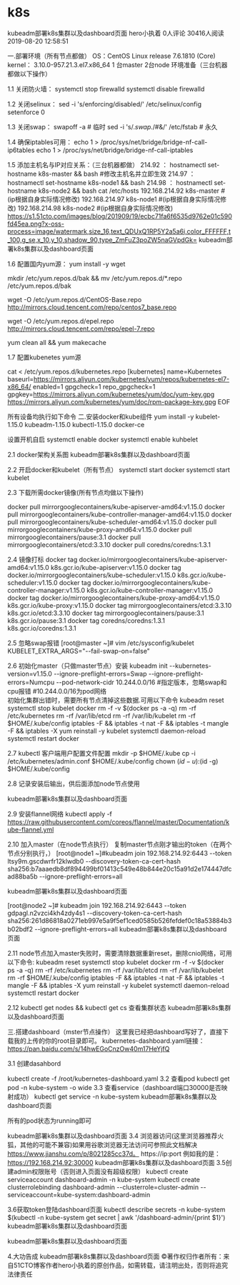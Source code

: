 # k8s
kubeadm部署k8s集群以及dashboard页面
hero小执着
0人评论
30416人阅读
2019-08-20 12:58:51

一.部署环境（所有节点都做）
OS：CentOS Linux release 7.6.1810 (Core)
kernel： 3.10.0-957.21.3.el7.x86_64
1 台master 2台node
环境准备（三台机器都做以下操作）

1.1 关闭防火墙：
systemctl stop firewalld
systemctl disable firewalld

1.2 关闭selinux：
sed -i 's/enforcing/disabled/' /etc/selinux/config 
setenforce 0

1.3 关闭swap：
swapoff -a  # 临时
sed -i 's/.*swap.*/#&/' /etc/fstab  # 永久

1.4 确保iptables可用：
echo 1 > /proc/sys/net/bridge/bridge-nf-call-ip6tables 
echo 1 > /proc/sys/net/bridge/bridge-nf-call-iptables

1.5 添加主机名与IP对应关系：（三台机器都做）
214.92 ： hostnamectl set-hostname k8s-master && bash  #修改主机名并立即生效
214.97 ： hostnamectl set-hostname k8s-node1 && bash
214.98 ： hostnamectl set-hostname k8s-node2 && bash
cat /etc/hosts
192.168.214.92 k8s-master   #(ip根据自身实际情况修改)
192.168.214.97 k8s-node1    #(ip根据自身实际情况修改)
192.168.214.98 k8s-node2    #(ip根据自身实际情况修改)
https://s1.51cto.com/images/blog/201909/19/ecbc71fa6f6535d9762e01c590fd45ea.png?x-oss-process=image/watermark,size_16,text_QDUxQ1RP5Y2a5a6i,color_FFFFFF,t_100,g_se,x_10,y_10,shadow_90,type_ZmFuZ3poZW5naGVpdGk=
kubeadm部署k8s集群以及dashboard页面

1.6 配置国内yum源：
 yum install -y wget

 mkdir /etc/yum.repos.d/bak && mv /etc/yum.repos.d/*.repo /etc/yum.repos.d/bak

 wget -O /etc/yum.repos.d/CentOS-Base.repo http://mirrors.cloud.tencent.com/repo/centos7_base.repo

 wget -O /etc/yum.repos.d/epel.repo http://mirrors.cloud.tencent.com/repo/epel-7.repo

 yum clean all && yum makecache

1.7 配置kubenetes yum源

cat <<EOF > /etc/yum.repos.d/kubernetes.repo
[kubernetes]
name=Kubernetes
baseurl=https://mirrors.aliyun.com/kubernetes/yum/repos/kubernetes-el7-x86_64/
enabled=1
gpgcheck=1
repo_gpgcheck=1
gpgkey=https://mirrors.aliyun.com/kubernetes/yum/doc/yum-key.gpg         https://mirrors.aliyun.com/kubernetes/yum/doc/rpm-package-key.gpg
EOF

所有设备均执行如下命令
二.安装docker和kube组件
yum install -y kubelet-1.15.0 kubeadm-1.15.0 kubectl-1.15.0 docker-ce

设置开机自启
systemctl enable docker 
systemctl enable kuhbelet

2.1 docker架构关系图
kubeadm部署k8s集群以及dashboard页面

2.2 开启docker和kubelet（所有节点）
systemctl start docker
 systemctl start kubelet

2.3 下载所需docker镜像(所有节点均做以下操作)

docker pull mirrorgooglecontainers/kube-apiserver-amd64:v1.15.0 
docker pull mirrorgooglecontainers/kube-controller-manager-amd64:v1.15.0 
docker pull mirrorgooglecontainers/kube-scheduler-amd64:v1.15.0 
docker pull mirrorgooglecontainers/kube-proxy-amd64:v1.15.0 
docker pull mirrorgooglecontainers/pause:3.1 
docker pull mirrorgooglecontainers/etcd:3.3.10 
docker pull coredns/coredns:1.3.1 

2.4 镜像打标
docker tag docker.io/mirrorgooglecontainers/kube-apiserver-amd64:v1.15.0 k8s.gcr.io/kube-apiserver:v1.15.0 
docker tag docker.io/mirrorgooglecontainers/kube-scheduler:v1.15.0 k8s.gcr.io/kube-scheduler:v1.15.0 
docker tag docker.io/mirrorgooglecontainers/kube-controller-manager:v1.15.0 k8s.gcr.io/kube-controller-manager:v1.15.0 
docker tag docker.io/mirrorgooglecontainers/kube-proxy-amd64:v1.15.0  k8s.gcr.io/kube-proxy:v1.15.0
docker tag mirrorgooglecontainers/etcd:3.3.10 k8s.gcr.io/etcd:3.3.10 
docker tag mirrorgooglecontainers/pause:3.1 k8s.gcr.io/pause:3.1 
docker tag coredns/coredns:1.3.1 k8s.gcr.io/coredns:1.3.1

2.5 忽略swap报错
[root@master ~]# vim /etc/sysconfig/kubelet
KUBELET_EXTRA_ARGS="--fail-swap-on=false"

2.6 初始化master（只做master节点）安装
 kubeadm init  --kubernetes-version=v1.15.0 --ignore-preflight-errors=Swap  --ignore-preflight-errors=Numcpu --pod-network-cidr 10.244.0.0/16
#指定版本，忽略swap和cpu报错
#10.244.0.0/16为pod网络  
初始化集群出错时，需要所有节点清掉这些数据.可用以下命令
kubeadm reset
systemctl stop kubelet
 docker rm -f -v $(docker ps  -a -q)
 rm -rf /etc/kubernetes
 rm -rf  /var/lib/etcd
rm -rf   /var/lib/kubelet
  rm -rf  $HOME/.kube/config
 iptables -F && iptables -t nat -F && iptables -t mangle -F && iptables -X
 yum reinstall -y kubelet
 systemctl daemon-reload
  systemctl restart docker

2.7 kubectl 客户端用户配置文件配置
mkdir -p $HOME/.kube
cp -i /etc/kubernetes/admin.conf $HOME/.kube/config
chown $(id -u):$(id -g) $HOME/.kube/config

2.8 记录安装后输出，供后面添加node节点使用

kubeadm部署k8s集群以及dashboard页面

2.9 安装flannel网络
kubectl apply -f https://raw.githubusercontent.com/coreos/flannel/master/Documentation/kube-flannel.yml

2.10 加入master（在node节点执行）
复制master节点刚才输出的token（在两个节点分别执行，）
[root@node1 ~]#kubeadm join 192.168.214.92:6443 --token ltsy9m.gscdwrfr12klwdb0     --discovery-token-ca-cert-hash sha256:b7aaaedb8df894499bf01413c549e48b844e20c15a91d2e174447dfcad88ba5b --ignore-preflight-errors=all

kubeadm部署k8s集群以及dashboard页面

[root@node2 ~]# kubeadm join 192.168.214.92:6443 --token gdpagl.n2vzci4kh4zdy4s1 --discovery-token-ca-cert-hash sha256:261d86818a0271eb997e5a9f5ef1ced0585b526fefdef0c18a53884b3b02bdf2 --ignore-preflight-errors=all
kubeadm部署k8s集群以及dashboard页面

2.11 node节点加入master失败时，需要清除数据重新reset，删除cnio网络，可用以下命令:
kubeadm reset
systemctl stop kubelet
docker rm -f -v $(docker ps  -a -q)
rm -rf /etc/kubernetes
rm -rf  /var/lib/etcd
rm -rf   /var/lib/kubelet
rm -rf  $HOME/.kube/config
iptables -F && iptables -t nat -F && iptables -t mangle -F && iptables -X
yum reinstall -y kubelet
systemctl daemon-reload
systemctl restart docker

2.12 kubectl get nodes && kubectl get cs 查看集群状态
kubeadm部署k8s集群以及dashboard页面


三.搭建dashboard（mster节点操作）
这里我已经把dashboard写好了，直接下载我的上传的你的root目录即可。
kubernetes-dashboard.yaml链接：https://pan.baidu.com/s/14hwEGoCnzOw40m17HeYjfQ

3.1 创建dasahbord

kubectl create -f /root/kubernetes-dashboard.yaml
3.2 查看pod
kubectl get pod -n kube-system -o wide
3.3 查看service（dashboard端口30000是否映射成功）
kubectl get service -n kube-system
kubeadm部署k8s集群以及dashboard页面

所有的pod状态为running即可

kubeadm部署k8s集群以及dashboard页面
3.4 浏览器访问(这里浏览器推荐火狐，其他的可能不兼容)如果用谷歌浏览器无法访问可参照此文档解决 https://www.jianshu.com/p/8021285cc37d。
https://ip:port
例如我的是：https://192.168.214.92:30000
kubeadm部署k8s集群以及dashboard页面
3.5创建admin权限账号（否则进入页面没有超级权限）
kubectl create serviceaccount dashboard-admin -n kube-system
kubectl create clusterrolebinding dashboard-admin --clusterrole=cluster-admin --serviceaccount=kube-system:dashboard-admin


3.6获取token登陆dashboard页面
kubectl describe secrets -n kube-system $(kubectl -n kube-system get secret | awk '/dashboard-admin/{print $1}')
kubeadm部署k8s集群以及dashboard页面

kubeadm部署k8s集群以及dashboard页面

4.大功告成
kubeadm部署k8s集群以及dashboard页面
©著作权归作者所有：来自51CTO博客作者hero小执着的原创作品，如需转载，请注明出处，否则将追究法律责任
